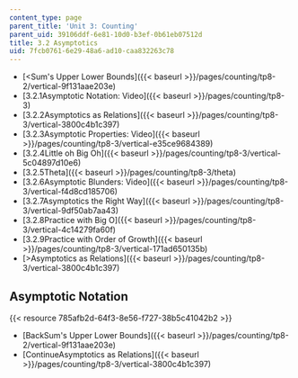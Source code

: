```yaml
---
content_type: page
parent_title: 'Unit 3: Counting'
parent_uid: 39106ddf-6e81-10d0-b3ef-0b61eb07512d
title: 3.2 Asymptotics
uid: 7fcb0761-6e29-48a6-ad10-caa832263c78
---
```


*   [<Sum's Upper Lower Bounds]({{< baseurl >}}/pages/counting/tp8-2/vertical-9f131aae203e)
*   [3.2.1Asymptotic Notation: Video]({{< baseurl >}}/pages/counting/tp8-3)
*   [3.2.2Asymptotics as Relations]({{< baseurl >}}/pages/counting/tp8-3/vertical-3800c4b1c397)
*   [3.2.3Asymptotic Properties: Video]({{< baseurl >}}/pages/counting/tp8-3/vertical-e35ce9684389)
*   [3.2.4Little oh Big Oh]({{< baseurl >}}/pages/counting/tp8-3/vertical-5c04897d10e6)
*   [3.2.5Theta]({{< baseurl >}}/pages/counting/tp8-3/theta)
*   [3.2.6Asymptotic Blunders: Video]({{< baseurl >}}/pages/counting/tp8-3/vertical-f4d8cd185706)
*   [3.2.7Asymptotics the Right Way]({{< baseurl >}}/pages/counting/tp8-3/vertical-9df50ab7aa43)
*   [3.2.8Practice with Big O]({{< baseurl >}}/pages/counting/tp8-3/vertical-4c14279fa60f)
*   [3.2.9Practice with Order of Growth]({{< baseurl >}}/pages/counting/tp8-3/vertical-171ad650135b)
*   [\>Asymptotics as Relations]({{< baseurl >}}/pages/counting/tp8-3/vertical-3800c4b1c397)

Asymptotic Notation
-------------------

{{< resource 785afb2d-64f3-8e56-f727-38b5c41042b2 >}}

*   [BackSum's Upper Lower Bounds]({{< baseurl >}}/pages/counting/tp8-2/vertical-9f131aae203e)
*   [ContinueAsymptotics as Relations]({{< baseurl >}}/pages/counting/tp8-3/vertical-3800c4b1c397)